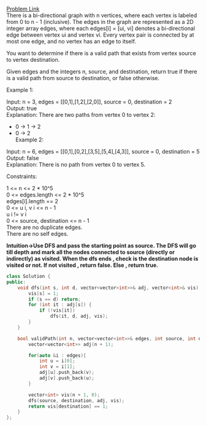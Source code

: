 [Problem Link](https://leetcode.com/problems/find-if-path-exists-in-graph/description/?envType=daily-question&envId=2024-04-21)<br>
There is a bi-directional graph with n vertices, where each vertex is labeled from 0 to n - 1 (inclusive). The edges in the graph are represented as a 2D integer array edges, where each edges[i] = [ui, vi] denotes a bi-directional edge between vertex ui and vertex vi. Every vertex pair is connected by at most one edge, and no vertex has an edge to itself.

You want to determine if there is a valid path that exists from vertex source to vertex destination.

Given edges and the integers n, source, and destination, return true if there is a valid path from source to destination, or false otherwise.<br>

 

Example 1:<br>


Input: n = 3, edges = [[0,1],[1,2],[2,0]], source = 0, destination = 2<br>
Output: true<br>
Explanation: There are two paths from vertex 0 to vertex 2:<br>
- 0 → 1 → 2<br>
- 0 → 2<br>
Example 2:<br>


Input: n = 6, edges = [[0,1],[0,2],[3,5],[5,4],[4,3]], source = 0, destination = 5<br>
Output: false<br>
Explanation: There is no path from vertex 0 to vertex 5.<br>
 

Constraints:<br>

1 <= n <= 2 * 10^5<br>
0 <= edges.length <= 2 * 10^5<br>
edges[i].length == 2<br>
0 <= u i, v i <= n - 1<br>
u i != v i<br>
0 <= source, destination <= n - 1<br>
There are no duplicate edges.<br>
There are no self edges.<br>

__Intuition->Use DFS and pass the starting point as source. The DFS will go till depth and mark all the nodes connected to source (directly or indirectly) as visited. When the dfs ends , check is the destination node is visited or not. If not visited , return false. Else , return true.__

```C++
class Solution {
public:
    void dfs(int s, int d, vector<vector<int>>& adj, vector<int>& vis) {
        vis[s] = 1;
        if (s == d) return;
        for (int it : adj[s]) {
            if (!vis[it])
                dfs(it, d, adj, vis);
        }
    }

    bool validPath(int n, vector<vector<int>>& edges, int source, int destination) {
        vector<vector<int>> adj(n + 1);

        for(auto &i : edges){
            int u = i[0];
            int v = i[1];
            adj[u].push_back(v);
            adj[v].push_back(u);
        }

        vector<int> vis(n + 1, 0);
        dfs(source, destination, adj, vis);
        return vis[destination] == 1;
    }
};
```

